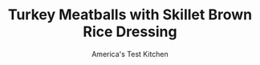 ---
layout: ../../layouts/MarkdownPostLayout.astro
title: Turkey Meatballs with Skillet Brown Rice Dressing
author: America's Test Kitchen
pubDate: 2023-03-15
description: "With turkey, sage, and cranberries, this meatball and rice dish is reminiscent of Thanksgiving dinner"
image_url: https://res.cloudinary.com/hksqkdlah/image/upload/ar_1:1,c_fill,dpr_2.0,f_auto,fl_lossy.progressive.strip_profile,g_faces:auto,q_auto:low,w_344/SFS_TurkeyMeatballsSkilletBrownRiceDressing-23_fmn3uh
tags: ["Main Courses","Turkey","Rice","Weeknight"]
calories: 2407
protein: 34
carbohydrates: 61
fats: 25
fiber: 5
ingredients: ["1 cup, long-grain brown rice","1¼ teaspoons, table salt, divided, plus salt for cooking rice","1 , onion, chopped coarse","2 , celery ribs, chopped coarse","2 tablespoons coarsely chopped fresh, sage","½ teaspoon, pepper","4 tablespoons, unsalted butter","1¼ pounds, ground turkey","½ cup, panko bread crumbs","¾ cup, chicken broth","½ cup, dried cranberries"]
serves: 4
time: "1 hour"
instructions: ["Adjust oven rack 6 inches from broiler element and heat oven to 425 degrees. Spray rimmed baking sheet with vegetable oil spray. Bring 2 quarts water to boil in large saucepan over medium-high heat. Add rice and 1 teaspoon salt and cook, stirring occasionally, until rice is almost tender, about 25 minutes. Drain rice in fine-mesh strainer; set aside.","Meanwhile, pulse onion, celery, sage, pepper, and 1 teaspoon salt in food processor until finely chopped, about 6 pulses. Melt butter in 12-inch broiler-safe skillet over medium-high heat. Add onion mixture and cook, stirring occasionally, until just beginning to brown, about 7 minutes. Remove from heat. Transfer ⅓ cup onion mixture to large bowl. Mix in turkey, panko, and remaining ¼ teaspoon salt until well combined. Form turkey mixture into sixteen 1¾-inch meatballs and arrange on prepared sheet. Bake until meatballs register 160 degrees, 12 to 15 minutes.","Heat broiler. Stir broth, cranberries, and rice into remaining onion mixture in skillet and bring to simmer over medium-high heat. Nestle meatballs into rice mixture. Broil until spotty brown, 3 to 5 minutes. Serve."]
nutrition: ["665 mg Potassium, K","443 mg Phosphorus, P","146 mg Calcium, Ca","3 mg Iron, Fe","126 mg Magnesium, Mg","759 mg Sodium, Na","4 mg Zinc, Zn","25 g Total lipid (fat)","12 mg Niacin","7 g Fatty acids, total monounsaturated","4 g Fatty acids, total polyunsaturated","4 mg Vitamin C, total ascorbic acid","129 mg Cholesterol","10 g Fatty acids, total saturated","5 g Fiber, total dietary","46 µg Folate, food","12 g Sugars, total","76 µg Vitamin K (phylloquinone)","202 g Water","61 g Carbohydrate, by difference","46 µg Folate, DFE","34 g Protein","1 µg Vitamin B-12","1 mg Vitamin B-6","142 µg Vitamin A, RAE","601 kcal Energy","2407 calories"]
notes: "Sprinkle with chopped toasted pecans and chopped fresh parsley before serving, if desired."
---